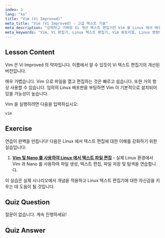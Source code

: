 ```yaml
---
index: 3
lang: "ko"
title: "Vim (Vi Improved)"
meta_title: "Vim (Vi Improved) - 고급 텍스트 기술"
meta_description: "강력하고 가벼운 Vi 개선 텍스트 편집기인 Vim 을 Linux 에서 배우세요. 기본 사용법과 Vim 이 Linux 사용자에게 필수적인 이유를 이해하세요."
meta_keywords: "Vim, Vi 편집기, Linux 텍스트 편집기, Vim 튜토리얼, Linux 명령어, 초보자 Linux, Vim 가이드"
---
```


## Lesson Content

Vim 은 Vi Improved 의 약자입니다. 이름에서 알 수 있듯이 Vi 텍스트 편집기의 개선된 버전입니다.

매우 가볍습니다. Vim 으로 파일을 열고 편집하는 것은 빠르고 쉽습니다. 또한 거의 항상 사용할 수 있습니다. 임의의 Linux 배포판을 부팅하면 Vim 이 기본적으로 설치되어 있을 가능성이 높습니다.

Vim 을 실행하려면 다음을 입력하십시오:

```bash
vim
```

## Exercise

연습이 완벽을 만듭니다! 다음은 Linux 에서 텍스트 편집에 대한 이해를 강화하기 위한 실습입니다:

1. **[Vim 및 Nano 를 사용하여 Linux 에서 텍스트 파일 편집](https://labex.io/ko/labs/comptia-edit-text-files-in-linux-with-vim-and-nano-591076)** - 실제 Linux 환경에서 Vim 과 Nano 를 사용하여 파일 생성, 텍스트 편집, 파일 저장 및 탐색을 연습합니다.

이 실습은 실제 시나리오에서 개념을 적용하고 Linux 텍스트 편집기에 대한 자신감을 키우는 데 도움이 될 것입니다.

## Quiz Question

질문이 없습니다. 계속 진행하세요!

## Quiz Answer
